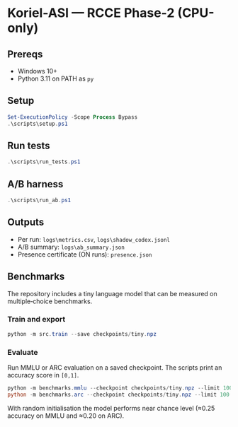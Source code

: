 # Koriel-ASI — RCCE Phase-2 (CPU-only)

## Prereqs
- Windows 10+
- Python 3.11 on PATH as `py`

## Setup
```powershell
Set-ExecutionPolicy -Scope Process Bypass
.\scripts\setup.ps1
```

## Run tests
```powershell
.\scripts\run_tests.ps1
```

## A/B harness
```powershell
.\scripts\run_ab.ps1
```

## Outputs
* Per run: `logs\metrics.csv`, `logs\shadow_codex.jsonl`
* A/B summary: `logs\ab_summary.json`
* Presence certificate (ON runs): `presence.json`

## Benchmarks

The repository includes a tiny language model that can be measured on
multiple‑choice benchmarks.

### Train and export

```powershell
python -m src.train --save checkpoints/tiny.npz
```

### Evaluate

Run MMLU or ARC evaluation on a saved checkpoint. The scripts print an
accuracy score in `[0,1]`.

```powershell
python -m benchmarks.mmlu --checkpoint checkpoints/tiny.npz --limit 100
python -m benchmarks.arc --checkpoint checkpoints/tiny.npz --limit 100
```

With random initialisation the model performs near chance level (≈0.25
accuracy on MMLU and ≈0.20 on ARC).
